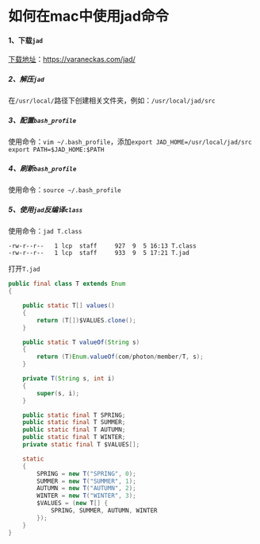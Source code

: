 # 如何在mac中使用jad命令

#### 1、下载`jad`

[下载地址](https://varaneckas.com/jad/)：https://varaneckas.com/jad/

##### 2、解压`jad`

在`/usr/local/`路径下创建相关文件夹，例如：`/usr/local/jad/src`

##### 3、配置`bash_profile`

使用命令：`vim ~/.bash_profile`，添加`export JAD_HOME=/usr/local/jad/src export PATH=$JAD_HOME:$PATH`

##### 4、刷新`bash_profile`

使用命令：`source ~/.bash_profile`

##### 5、使用`jad`反编译`class`

使用命令：`jad T.class`

```shell
-rw-r--r--   1 lcp  staff     927  9  5 16:13 T.class
-rw-r--r--   1 lcp  staff     933  9  5 17:21 T.jad
```

打开`T.jad`

```java
public final class T extends Enum
{

    public static T[] values()
    {
        return (T[])$VALUES.clone();
    }

    public static T valueOf(String s)
    {
        return (T)Enum.valueOf(com/photon/member/T, s);
    }

    private T(String s, int i)
    {
        super(s, i);
    }

    public static final T SPRING;
    public static final T SUMMER;
    public static final T AUTUMN;
    public static final T WINTER;
    private static final T $VALUES[];

    static
    {
        SPRING = new T("SPRING", 0);
        SUMMER = new T("SUMMER", 1);
        AUTUMN = new T("AUTUMN", 2);
        WINTER = new T("WINTER", 3);
        $VALUES = (new T[] {
            SPRING, SUMMER, AUTUMN, WINTER
        });
    }
}
```

